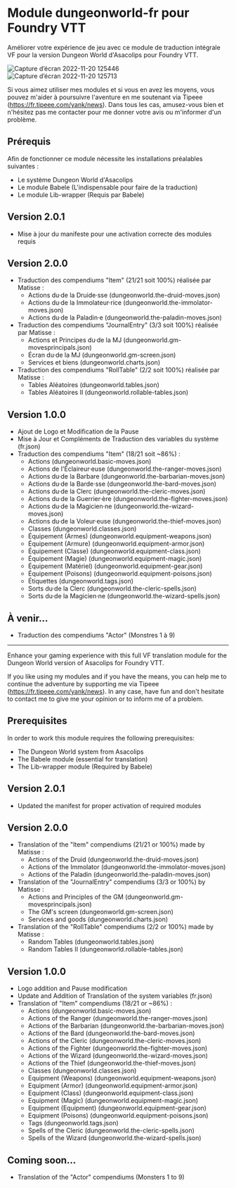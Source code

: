# Module dungeonworld-fr pour Foundry VTT
Améliorer votre expérience de jeu avec ce module de traduction intégrale VF pour la version Dungeon World d'Asacolips pour Foundry VTT.

![Capture d’écran 2022-11-20 125446](https://user-images.githubusercontent.com/100078854/202900602-9292b8a9-f61c-4114-bbb3-273fd731de8d.jpg)
![Capture d’écran 2022-11-20 125713](https://user-images.githubusercontent.com/100078854/202900603-889e9b72-d747-46da-8bd6-15a93cfdf2dd.jpg)

Si vous aimez utiliser mes modules et si vous en avez les moyens, vous pouvez m'aider à poursuivre l'aventure en me soutenant via Tipeee (https://fr.tipeee.com/yank/news). Dans tous les cas, amusez-vous bien et n'hésitez pas me contacter pour me donner votre avis ou m'informer d'un problème.

## Prérequis

Afin de fonctionner ce module nécessite les installations préalables suivantes :
 * Le système Dungeon World d'Asacolips
 * Le module Babele (L'indispensable pour faire de la traduction)
 * Le module Lib-wrapper (Requis par Babele)

## Version 2.0.1

 * Mise à jour du manifeste pour une activation correcte des modules requis

## Version 2.0.0
 * Traduction des compendiums "Item" (21/21 soit 100%) réalisée par Matisse :
    - Actions du·de la Druide·sse (dungeonworld.the-druid-moves.json)
    - Actions du·de la Immolateur·rice (dungeonworld.the-immolator-moves.json)
    - Actions du·de la Paladin·e (dungeonworld.the-paladin-moves.json)
 * Traduction des compendiums "JournalEntry" (3/3 soit 100%) réalisée par Matisse :
    - Actions et Principes du·de la MJ (dungeonworld.gm-movesprincipals.json)
    - Écran du·de la MJ (dungeonworld.gm-screen.json)
    - Services et biens (dungeonworld.charts.json)
 * Traduction des compendiums "RollTable" (2/2 soit 100%) réalisée par Matisse :
    - Tables Aléatoires (dungeonworld.tables.json)
    - Tables Aléatoires II (dungeonworld.rollable-tables.json)

## Version 1.0.0

 * Ajout de Logo et Modification de la Pause
 * Mise à Jour et Compléments de Traduction des variables du système (fr.json)
 * Traduction des compendiums "Item" (18/21 soit ~86%) :
    - Actions (dungeonworld.basic-moves.json)
    - Actions de l'Éclaireur·euse (dungeonworld.the-ranger-moves.json)
    - Actions du·de la Barbare (dungeonworld.the-barbarian-moves.json)
    - Actions du·de la Barde·sse (dungeonworld.the-bard-moves.json)
    - Actions du·de la Clerc (dungeonworld.the-cleric-moves.json)
    - Actions du·de la Guerrier·ère (dungeonworld.the-fighter-moves.json)
    - Actions du·de la Magicien·ne (dungeonworld.the-wizard-moves.json)
    - Actions du·de la Voleur·euse (dungeonworld.the-thief-moves.json)
    - Classes (dungeonworld.classes.json)
    - Équipement (Armes) (dungeonworld.equipment-weapons.json)
    - Équipement (Armure) (dungeonworld.equipment-armor.json)
    - Équipement (Classe) (dungeonworld.equipment-class.json)
    - Équipement (Magie) (dungeonworld.equipment-magic.json)
    - Équipement (Matériel) (dungeonworld.equipment-gear.json)
    - Équipement (Poisons) (dungeonworld.equipment-poisons.json)
    - Étiquettes (dungeonworld.tags.json)
    - Sorts du·de la Clerc (dungeonworld.the-cleric-spells.json)
    - Sorts du·de la Magicien·ne (dungeonworld.the-wizard-spells.json)

## À venir...

 * Traduction des compendiums "Actor" (Monstres 1 à 9)

---------------------------------------------------------------------

Enhance your gaming experience with this full VF translation module for the Dungeon World version of Asacolips for Foundry VTT.

If you like using my modules and if you have the means, you can help me to continue the adventure by supporting me via Tipeee (https://fr.tipeee.com/yank/news). In any case, have fun and don't hesitate to contact me to give me your opinion or to inform me of a problem.

## Prerequisites

In order to work this module requires the following prerequisites:
 * The Dungeon World system from Asacolips
 * The Babele module (essential for translation)
 * The Lib-wrapper module (Required by Babele)

 ## Version 2.0.1

 * Updated the manifest for proper activation of required modules

 ## Version 2.0.0

 * Translation of the "Item" compendiums (21/21 or 100%) made by Matisse :
    - Actions of the Druid (dungeonworld.the-druid-moves.json)
    - Actions of the Immolator (dungeonworld.the-immolator-moves.json)
    - Actions of the Paladin (dungeonworld.the-paladin-moves.json)
 * Translation of the "JournalEntry" compendiums (3/3 or 100%) by Matisse :
    - Actions and Principles of the GM (dungeonworld.gm-movesprincipals.json)
    - The GM's screen (dungeonworld.gm-screen.json)
    - Services and goods (dungeonworld.charts.json)
 * Translation of the "RollTable" compendiums (2/2 or 100%) made by Matisse :
    - Random Tables (dungeonworld.tables.json)
    - Random Tables II (dungeonworld.rollable-tables.json)

## Version 1.0.0

 * Logo addition and Pause modification
 * Update and Addition of Translation of the system variables (fr.json)
 * Translation of "Item" compendiums (18/21 or ~86%) :
    - Actions (dungeonworld.basic-moves.json)
    - Actions of the Ranger (dungeonworld.the-ranger-moves.json)
    - Actions of the Barbarian (dungeonworld.the-barbarian-moves.json)
    - Actions of the Bard (dungeonworld.the-bard-moves.json)
    - Actions of the Cleric (dungeonworld.the-cleric-moves.json)
    - Actions of the Fighter (dungeonworld.the-fighter-moves.json)
    - Actions of the Wizard (dungeonworld.the-wizard-moves.json)
    - Actions of the Thief (dungeonworld.the-thief-moves.json)
    - Classes (dungeonworld.classes.json)
    - Equipment (Weapons) (dungeonworld.equipment-weapons.json)
    - Equipment (Armor) (dungeonworld.equipment-armor.json)
    - Equipment (Class) (dungeonworld.equipment-class.json)
    - Equipment (Magic) (dungeonworld.equipment-magic.json)
    - Equipment (Equipment) (dungeonworld.equipment-gear.json)
    - Equipment (Poisons) (dungeonworld.equipment-poisons.json)
    - Tags (dungeonworld.tags.json)
    - Spells of the Cleric (dungeonworld.the-cleric-spells.json)
    - Spells of the Wizard (dungeonworld.the-wizard-spells.json)

## Coming soon...

 * Translation of the "Actor" compendiums (Monsters 1 to 9)